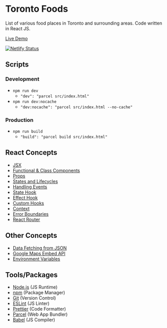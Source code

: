 # Toronto Foods

List of various food places in Toronto and surrounding areas. Code written in React JS.

[Live Demo](https://foods.jackyly.ca)

[![Netlify Status](https://api.netlify.com/api/v1/badges/fc08add6-75ef-4474-af3a-db99ab887ac0/deploy-status)](https://app.netlify.com/sites/toronto-foods/deploys)

## Scripts

### Development

- `npm run dev`
  - `"dev": "parcel src/index.html"`
- `npm run dev:nocache`
  - `"dev:nocache": "parcel src/index.html --no-cache"`

### Production

- `npm run build`
  - `"build": "parcel build src/index.html"`

## React Concepts

- [JSX](https://reactjs.org/docs/introducing-jsx.html)
- [Functional & Class Components](https://reactjs.org/docs/components-and-props.html)
- [Props](https://reactjs.org/docs/components-and-props.html)
- [States and Lifecycles](https://reactjs.org/docs/state-and-lifecycle.html)
- [Handling Events](https://reactjs.org/docs/handling-events.html)
- [State Hook](https://reactjs.org/docs/hooks-state.html)
- [Effect Hook](https://reactjs.org/docs/hooks-effect.html)
- [Custom Hooks](https://reactjs.org/docs/hooks-custom.html)
- [Context](https://reactjs.org/docs/context.html)
- [Error Boundaries](https://reactjs.org/docs/error-boundaries.html)
- [React Router](https://reactrouter.com/web/guides/quick-start)

## Other Concepts

- [Data Fetching from JSON](https://www.pluralsight.com/guides/fetch-data-from-a-json-file-in-a-react-app)
- [Google Maps Embed API](https://developers.google.com/maps/documentation/embed)
- [Environment Variables](https://create-react-app.dev/docs/adding-custom-environment-variables)

## Tools/Packages

- [Node.js](https://nodejs.org/) (JS Runtime)
- [npm](https://www.npmjs.com/) (Package Manager)
- [Git](https://git-scm.com/) (Version Control)
- [ESLint](https://eslint.org/) (JS Linter)
- [Prettier](https://prettier.io/) (Code Formatter)
- [Parcel](https://parceljs.org/) (Web App Bundler)
- [Babel](https://babeljs.io/) (JS Compiler)
